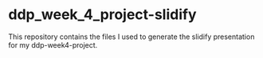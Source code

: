 # ddp_week_4_project-slidify
This repository contains the files I used to generate the slidify presentation for my ddp-week4-project.
